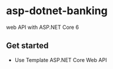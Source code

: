 # asp-dotnet-banking

web API with ASP.NET Core 6

## Get started

- Use Template ASP.NET Core Web API
